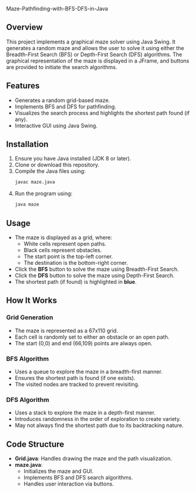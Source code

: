 Maze-Pathfinding-with-BFS-DFS-in-Java

## Overview
This project implements a graphical maze solver using Java Swing. It generates a random maze and allows the user to solve it using either the Breadth-First Search (BFS) or Depth-First Search (DFS) algorithms. The graphical representation of the maze is displayed in a JFrame, and buttons are provided to initiate the search algorithms.

## Features
- Generates a random grid-based maze.
- Implements BFS and DFS for pathfinding.
- Visualizes the search process and highlights the shortest path found (if any).
- Interactive GUI using Java Swing.

## Installation
1. Ensure you have Java installed (JDK 8 or later).
2. Clone or download this repository.
3. Compile the Java files using:
   ```sh
   javac maze.java
   ```
4. Run the program using:
   ```sh
   java maze
   ```

## Usage
- The maze is displayed as a grid, where:
  - White cells represent open paths.
  - Black cells represent obstacles.
  - The start point is the top-left corner.
  - The destination is the bottom-right corner.
- Click the **BFS** button to solve the maze using Breadth-First Search.
- Click the **DFS** button to solve the maze using Depth-First Search.
- The shortest path (if found) is highlighted in **blue**.

## How It Works
### Grid Generation
- The maze is represented as a 67x110 grid.
- Each cell is randomly set to either an obstacle or an open path.
- The start (0,0) and end (66,109) points are always open.

### BFS Algorithm
- Uses a queue to explore the maze in a breadth-first manner.
- Ensures the shortest path is found (if one exists).
- The visited nodes are tracked to prevent revisiting.

### DFS Algorithm
- Uses a stack to explore the maze in a depth-first manner.
- Introduces randomness in the order of exploration to create variety.
- May not always find the shortest path due to its backtracking nature.

## Code Structure
- **Grid.java**: Handles drawing the maze and the path visualization.
- **maze.java**:
  - Initializes the maze and GUI.
  - Implements BFS and DFS search algorithms.
  - Handles user interaction via buttons.

